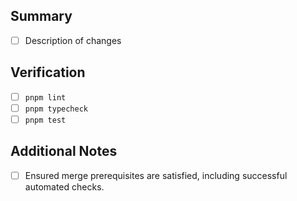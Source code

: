 ## Summary
- [ ] Description of changes

## Verification
- [ ] `pnpm lint`
- [ ] `pnpm typecheck`
- [ ] `pnpm test`

## Additional Notes
- [ ] Ensured merge prerequisites are satisfied, including successful automated checks.
